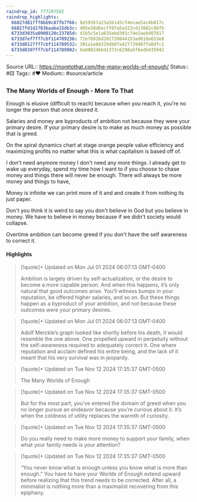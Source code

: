 ```yaml
---
raindrop_id: 777297582
raindrop_highlights:
  66827d81fff8bb9c87fb7f66: 8e59367a23a5b145cf4ecae5ac4b817c
  66827fd1d2783baaba15db3c: d05e38d6ecff07a5a322cd13882c88fb
  6733d3035a0900120c23785d: d1b5c5e1a635ebd301c74e2aeb907817
  6733d7ef7ff7cbf114789236: 72e7891bd281739844153ad018a653e8
  6733d8127ff7cbf114789532: 301a1e84229db8fa427729407fa0dfc1
  6733d8397ff7cbf114789902: 6e800246bd1373c6298a5f6edb435942
---
```


Source URL:: https://moretothat.com/the-many-worlds-of-enough/
Status:: #🟨 
Tags:: #❤️ 
Medium:: #source/article


### The Many Worlds of Enough - More To That

Enough is elusive (difficult to reach) because when you reach it, you're no longer the person that once desired it.


Salaries and money are byproducts of ambition not because they were your primary desire.
If your primary desire is to make as much money as possible that is greed.

On the spiral dynamics chart at stage orange people value efficiency and maximizing profits no matter what this is what capitalism is based off of.

  
I don't need anymore money I don't need any more things. I already get to wake up everyday, spend my time how I want to if you choose to chase money and things there will never be enough. There will always be more money and things to have, 

Money is infinite we can print more of it and and create it from nothing its just paper.

Don't you think it is weird to say you don't believe in God but you believe in money. We have to believe in money because if we didn't society would collapse.

  
Overtime ambition can become greed if you don't have the self awareness to correct it.


#### Highlights

> [!quote]+ Updated on Mon Jul 01 2024 06:07:13 GMT-0400
>
> Ambition is largely driven by self-actualization, or the desire to become a more capable person. And when this happens, it’s only natural that good outcomes arise. You’ll witness bumps in your reputation, be offered higher salaries, and so on. But these things happen as a byproduct of your ambition, and not because these outcomes were your primary desires.

> [!quote]+ Updated on Mon Jul 01 2024 06:07:13 GMT-0400
>
> Adolf Merckle’s graph looked like shortly before his death, it would resemble the one above. One propelled upward in perpetuity without the self-awareness required to adequately correct it. One where reputation and acclaim defined his entire being, and the lack of it meant that his very survival was in jeopardy.

> [!quote]+ Updated on Tue Nov 12 2024 17:35:37 GMT-0500
>
> The Many Worlds of Enough

> [!quote]+ Updated on Tue Nov 12 2024 17:35:37 GMT-0500
>
> But for the most part, you’ve entered the domain of greed when you no longer pursue an endeavor because you’re curious about it. It’s when the coldness of utility replaces the warmth of curiosity.

> [!quote]+ Updated on Tue Nov 12 2024 17:35:37 GMT-0500
>
> Do you really need to make more money to support your family, when what your family needs is your attention?

> [!quote]+ Updated on Tue Nov 12 2024 17:35:37 GMT-0500
>
> “You never know what is enough unless you know what is more than enough.” You have to have your Worlds of Enough extend upward before realizing that this trend needs to be corrected. After all, a minimalist is nothing more than a maximalist recovering from this epiphany.
